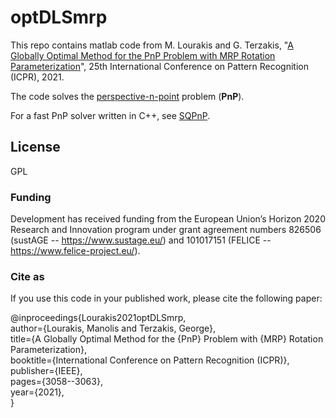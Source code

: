 # optDLSmrp
This repo contains matlab code from M. Lourakis and G. Terzakis, "[A Globally Optimal Method for the PnP Problem with MRP Rotation Parameterization](http://users.ics.forth.gr/~lourakis/publ/2020_icpr.pdf)", 25th International Conference on Pattern Recognition (ICPR), 2021. 

The code solves the [perspective-n-point](https://en.wikipedia.org/wiki/Perspective-n-Point) problem (**PnP**).

For a fast PnP solver written in C++, see [SQPnP](https://github.com/terzakig/sqpnp).

## License
GPL

### Funding
Development has received funding from the European Union’s Horizon 2020 Research and Innovation program under grant agreement numbers 826506 (sustAGE -- https://www.sustage.eu/) and 101017151 (FELICE -- https://www.felice-project.eu/).

### Cite as

If you use this code in your published work, please cite the following paper:

@inproceedings{Lourakis2021optDLSmrp,<br>
  author={Lourakis, Manolis and Terzakis, George},<br>
  title={A Globally Optimal Method for the {PnP} Problem with {MRP} Rotation Parameterization},<br>
  booktitle={International Conference on Pattern Recognition (ICPR)},<br>
  publisher={IEEE},<br>
  pages={3058--3063},<br>
  year={2021},<br>
}
